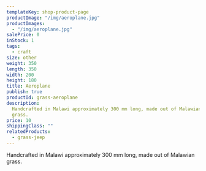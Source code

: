```yaml
---
templateKey: shop-product-page
productImage: "/img/aeroplane.jpg"
productImages:
  - "/img/aeroplane.jpg"
salePrice: 0
inStock: 1
tags:
  - craft
size: other
weight: 350
length: 350
width: 200
height: 180
title: Aeroplane
publish: true
productId: grass-aeroplane
description:
  Handcrafted in Malawi approximately 300 mm long, made out of Malawian
  grass.
price: 10
shippingClass: ""
relatedProducts:
  - grass-jeep
---
```


Handcrafted in Malawi approximately 300 mm long, made out of Malawian grass.
